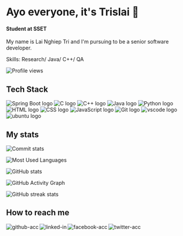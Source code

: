 # Ayo everyone, it's Trislai 👋
#### Student at SSET
My name is Lai Nghiep Tri and I'm pursuing to be a senior software developer.

Skills: Research/ Java/ C++/ QA

![Profile views](https://gpvc.arturio.dev/Tri-Lai)  

## Tech Stack
<img src="https://img.shields.io/badge/-SpringBoot-6DB33F?logo=SpringBoot&logoColor=white&style=plastic" alt="Spring Boot logo"/> <img src="https://img.shields.io/badge/-A8B9CC?logo=C&logoColor=white&style=plastic" alt="C logo"/> <img src="https://img.shields.io/badge/-00599C?logo=Cplusplus&logoColor=white&style=plastic" alt="C++ logo"/> <img src="https://img.shields.io/badge/Java-FF8C00?logo=java&logoColor=white&style=plastic" alt="Java logo"/> <img src="https://img.shields.io/badge/Python-3776AB?logo=python&logoColor=white&style=plastic" alt="Python logo"/> <img src="https://img.shields.io/badge/HTML5-E34F26?logo=html5&logoColor=white&style=plastic" alt="HTML logo"/> <img src="https://img.shields.io/badge/CSS3-1572B6?logo=css3&logoColor=white&style=plastic" alt="CSS logo"/> <img src="https://img.shields.io/badge/JavaScript-F7DF1E?logo=javascript&logoColor=white&style=plastic" alt="JavaScript logo"/> <img src="https://img.shields.io/badge/Git-F05032?logo=git&logoColor=white&style=plastic" alt="Git logo"/> <img src="https://img.shields.io/badge/VS%20Code-007ACC?logo=visualstudiocode&logoColor=white&style=plastic" alt="vscode logo"/> <img src="https://img.shields.io/badge/Ubuntu-E95420?logo=ubuntu&logoColor=white&style=plastic" alt="ubuntu logo"/>

## My stats
![Commit stats](https://github-profile-trophy.vercel.app/?username=Tri-Lai&show_icons=true&count_private=true&hide=stars&include_all_commits=false&theme=dracula)

![Most Used Languages](https://github-readme-stats.vercel.app/api/top-langs/?username=Tri-Lai&show_icons=true&count_private=true&hide=stars&include_all_commits=false&theme=dracula)

![GitHub stats](https://github-readme-stats.vercel.app/api?username=Tri-Lai&show_icons=true&theme=dracula&show_icons=true)  

![GitHub Activity Graph](https://activity-graph.herokuapp.com/graph?username=Tri-Lai&theme=dracula&show_icons=true)  

![GitHub streak stats](https://github-readme-streak-stats.herokuapp.com/?user=Tri-Lai&theme=dracula&show_icons=true)  

## How to reach me
[<img align="left" alt="github-acc" src="https://img.shields.io/badge/-Github-181717?logo=github&logoColor=white&style=plastic" />](https://github.com/Tri-Lai)
[<img align="left" alt="linked-in" src="https://img.shields.io/badge/-LinkedIn-0A66C2?logo=linkedin&logoColor=white&style=plastic" />](https://www.linkedin.com/in/trilai)
[<img align="left" alt="facebook-acc" src="https://img.shields.io/badge/-Facebook-1877F2?logo=facebook&logoColor=white&style=plastic" />](https://www.facebook.com/trislaiii)
[<img align="left" alt="twitter-acc" src="https://img.shields.io/badge/-Twitter-1DA1F2?logo=twitter&logoColor=white&style=plastic" />](https://twitter.com/trislaiii)

